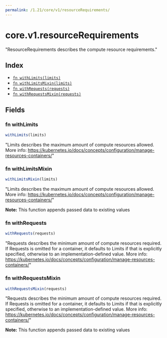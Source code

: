 ```yaml
---
permalink: /1.21/core/v1/resourceRequirements/
---
```


# core.v1.resourceRequirements

"ResourceRequirements describes the compute resource requirements."

## Index

* [`fn withLimits(limits)`](#fn-withlimits)
* [`fn withLimitsMixin(limits)`](#fn-withlimitsmixin)
* [`fn withRequests(requests)`](#fn-withrequests)
* [`fn withRequestsMixin(requests)`](#fn-withrequestsmixin)

## Fields

### fn withLimits

```ts
withLimits(limits)
```

"Limits describes the maximum amount of compute resources allowed. More info: https://kubernetes.io/docs/concepts/configuration/manage-resources-containers/"

### fn withLimitsMixin

```ts
withLimitsMixin(limits)
```

"Limits describes the maximum amount of compute resources allowed. More info: https://kubernetes.io/docs/concepts/configuration/manage-resources-containers/"

**Note:** This function appends passed data to existing values

### fn withRequests

```ts
withRequests(requests)
```

"Requests describes the minimum amount of compute resources required. If Requests is omitted for a container, it defaults to Limits if that is explicitly specified, otherwise to an implementation-defined value. More info: https://kubernetes.io/docs/concepts/configuration/manage-resources-containers/"

### fn withRequestsMixin

```ts
withRequestsMixin(requests)
```

"Requests describes the minimum amount of compute resources required. If Requests is omitted for a container, it defaults to Limits if that is explicitly specified, otherwise to an implementation-defined value. More info: https://kubernetes.io/docs/concepts/configuration/manage-resources-containers/"

**Note:** This function appends passed data to existing values